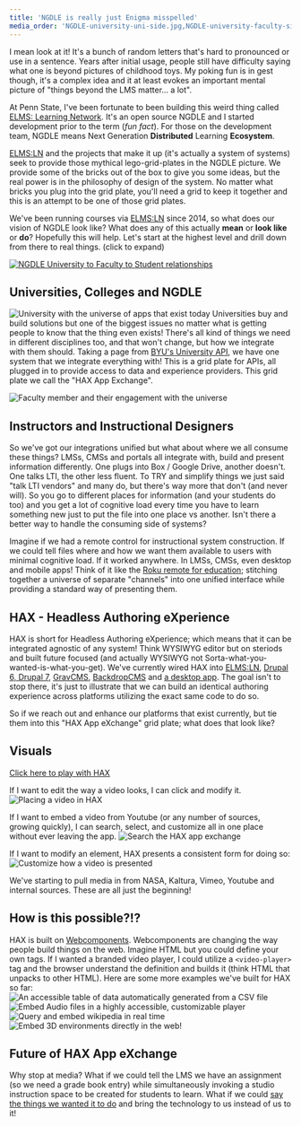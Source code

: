 ```yaml
---
title: 'NGDLE is really just Enigma misspelled'
media_order: 'NGDLE-university-uni-side.jpg,NGDLE-university-faculty-side.jpg,2018-01-24_16-39-55.png,2018-01-24_16-40-31.png,lrn-table.jpg,wikipedia-query.jpg,aframe-player.jpg,paper-audio-player.jpg,2018-01-31_10-01-18.png,NGDLE-university.jpg'
---
```


I mean look at it! It's a bunch of random letters that's hard to pronounced or use in a sentence. Years after initial usage, people still have difficulty saying what one is beyond pictures of childhood toys. My poking fun is in gest though, it's a complex idea and it at least evokes an important mental picture of "things beyond the LMS matter... a lot".

At Penn State, I've been fortunate to been building this weird thing called [ELMS: Learning Network](https://www.elmsln.org/). It's an open source NGDLE and I started development prior to the term (_fun fact_). For those on the development team, NGDLE means Next Generation **Distributed** Learning **Ecosystem**.

[ELMS:LN](https://www.elmsln.org/) and the projects that make it up (it's actually a system of systems) seek to provide those mythical lego-grid-plates in the NGDLE picture. We provide some of the bricks out of the box to give you some ideas, but the real power is in the philosophy of design of the system. No matter what bricks you plug into the grid plate, you'll need a grid to keep it together and this is an attempt to be one of those grid plates.

We've been running courses via [ELMS:LN](https://www.elmsln.org/) since 2014, so what does our vision of NGDLE look like? What does any of this actually **mean** or **look like** or **do**? Hopefully this will help. Let's start at the highest level and drill down from there to real things. (click to expand)

[![NGDLE University to Faculty to Student relationships](NGDLE-university.jpg)](NGDLE-university.jpg)
## Universities, Colleges and NGDLE
![University with the universe of apps that exist today](NGDLE-university-uni-side.jpg)
Universities buy and build solutions but one of the biggest issues no matter what is getting people to know that the thing even exists! There's all kind of things we need in different disciplines too, and that won't change, but how we integrate with them should. Taking a page from [BYU's University API](https://developer.byu.edu/docs/design-api/university-api-standard), we have one system that we integrate everything with! This is a grid plate for APIs, all plugged in to provide access to data and experience providers. This grid plate we call the "HAX App Exchange".

![Faculty member and their engagement with the universe](NGDLE-university-faculty-side.jpg)
## Instructors and Instructional Designers
So we've got our integrations unified but what about where we all consume these things? LMSs, CMSs and portals all integrate with, build and present information differently. One plugs into Box / Google Drive, another doesn't. One talks LTI, the other less fluent. To TRY and simplify things we just said "talk LTI vendors" and many do, but there's way more that don't (and never will). So you go to different places for information (and your students do too) and you get a lot of cognitive load every time you have to learn something new just to put the file into one place vs another. Isn't there a better way to handle the consuming side of systems?

Imagine if we had a remote control for instructional system construction. If we could tell files where and how we want them available to users with minimal cognitive load. If it worked anywhere. In LMSs, CMSs, even desktop and mobile apps! Think of it like the [Roku remote for education](http://btopro.com/blog/the-lms-is-cable-we-are-roku); stitching together a universe of separate "channels" into one unified interface while providing a standard way of presenting them.
## HAX - Headless Authoring eXperience
HAX is short for Headless Authoring eXperience; which means that it can be integrated agnostic of any system! Think WYSIWYG editor but on steriods and built future focused (and actually WYSIWYG not Sorta-what-you-wanted-is-what-you-get). We've currently wired HAX into [ELMS:LN](https://www.elmsln.org/), [Drupal 6, Drupal 7](https://www.drupal.org/project/hax), [GravCMS](https://github.com/elmsln/grav-plugin-hax), [BackdropCMS](https://backdropcms.org/project/hax) and [a desktop app](https://github.com/LRNWebComponents/hax-desktop-app). The goal isn't to stop there, it's just to illustrate that we can build an identical authoring experience across platforms utilizing the exact same code to do so.

So if we reach out and enhance our platforms that exist currently, but tie them into this "HAX App eXchange" grid plate; what does that look like?
## Visuals
[Click here to play with HAX](http://haxtheweb.org)

If I want to edit the way a video looks, I can click and modify it.
![Placing a video in HAX](2018-01-24_16-40-31.png)

If I want to embed a video from Youtube (or any number of sources, growing quickly), I can search, select, and customize all in one place without ever leaving the app.
![Search the HAX app exchange](2018-01-31_10-01-18.png)

If I want to modify an element, HAX presents a consistent form for doing so:
![Customize how a video is presented](2018-01-24_16-39-55.png)

We've starting to pull media in from NASA, Kaltura, Vimeo, Youtube and internal sources. These are all just the beginning!
## How is this possible?!?
HAX is built on [Webcomponents](https://www.webcomponents.org). Webcomponents are changing the way people build things on the web. Imagine HTML but you could define your own tags. If I wanted a branded video player, I could utilize a `<video-player>` tag and the browser understand the definition and builds it (think HTML that unpacks to other HTML). Here are some more examples we've built for HAX so far:
![An accessible table of data automatically generated from a CSV file](lrn-table.jpg)
![Embed Audio files in a highly accessible, customizable player](paper-audio-player.jpg)
![Query and embed wikipedia in real time](wikipedia-query.jpg)
![Embed 3D environments directly in the web!](aframe-player.jpg)
## Future of HAX App eXchange
Why stop at media? What if we could tell the LMS we have an assignment (so we need a grade book entry) while simultaneously invoking a studio instruction space to be created for students to learn. What if we could [say the things we wanted it to do](https://www.youtube.com/watch?v=Qn8LjXjtwTg) and bring the technology to us instead of us to it!